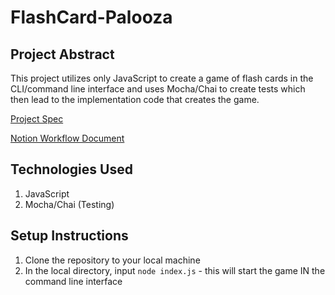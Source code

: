 # FlashCard-Palooza

## Project Abstract

This project utilizes only JavaScript to create a game of flash cards in the CLI/command line interface and uses Mocha/Chai to create tests which then lead to the implementation code that creates the game.

[Project Spec](https://frontend.turing.edu/projects/flash-cards.html)

[Notion Workflow Document](https://flower-gravity-d1c.notion.site/Flash-Cards-6b38a17b789c4b6cb94eac886ef0fe73)

<!-- (Insert Gif) -->

## Technologies Used

1. JavaScript
2. Mocha/Chai (Testing)

## Setup Instructions

1. Clone the repository to your local machine
2. In the local directory, input `node index.js` - this will start the game IN the command line interface